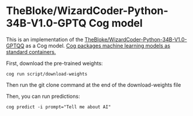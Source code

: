 # TheBloke/WizardCoder-Python-34B-V1.0-GPTQ Cog model

This is an implementation of the [TheBloke/WizardCoder-Python-34B-V1.0-GPTQQ](https://huggingface.co/TheBloke/WizardCoder-Python-34B-V1.0-GPTQ) as a Cog model. [Cog packages machine learning models as standard containers.](https://github.com/replicate/cog)

First, download the pre-trained weights:

    cog run script/download-weights

Then run the git clone command at the end of the download-weights file

Then, you can run predictions:

    cog predict -i prompt="Tell me about AI"
